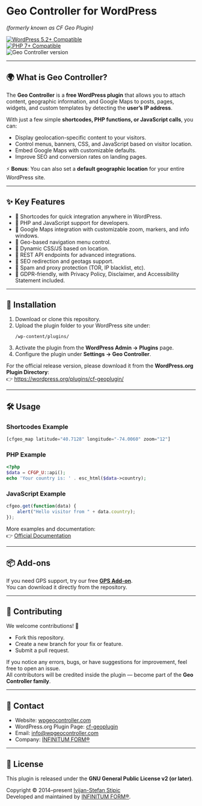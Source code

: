 # Geo Controller for WordPress  
*(formerly known as CF Geo Plugin)*  

[![WordPress 5.2+ Compatible](https://plugintests.com/plugins/cf-geoplugin/wp-badge.svg)](https://plugintests.com/plugins/cf-geoplugin/latest)  
[![PHP 7+ Compatible](https://plugintests.com/plugins/cf-geoplugin/php-badge.svg)](https://plugintests.com/plugins/cf-geoplugin/latest)  
![Geo Controller version](https://img.shields.io/badge/Geo%20Controller-8.x-green.svg)  

---

## 🌍 What is Geo Controller?  
The **Geo Controller** is a **free WordPress plugin** that allows you to attach content, geographic information, and Google Maps to posts, pages, widgets, and custom templates by detecting the **user’s IP address**.  

With just a few simple **shortcodes, PHP functions, or JavaScript calls**, you can:  
- Display geolocation-specific content to your visitors.  
- Control menus, banners, CSS, and JavaScript based on visitor location.  
- Embed Google Maps with customizable defaults.  
- Improve SEO and conversion rates on landing pages.  

⚡ **Bonus**: You can also set a **default geographic location** for your entire WordPress site.  

---

## ✨ Key Features  
- 🔹 Shortcodes for quick integration anywhere in WordPress.  
- 🔹 PHP and JavaScript support for developers.  
- 🔹 Google Maps integration with customizable zoom, markers, and info windows.  
- 🔹 Geo-based navigation menu control.  
- 🔹 Dynamic CSS/JS based on location.  
- 🔹 REST API endpoints for advanced integrations.  
- 🔹 SEO redirection and geotags support.  
- 🔹 Spam and proxy protection (TOR, IP blacklist, etc).  
- 🔹 GDPR-friendly, with Privacy Policy, Disclaimer, and Accessibility Statement included.  

---

## 🚀 Installation  
1. Download or clone this repository.  
2. Upload the plugin folder to your WordPress site under:  
   ```
   /wp-content/plugins/
   ```  
3. Activate the plugin from the **WordPress Admin → Plugins** page.  
4. Configure the plugin under **Settings → Geo Controller**.  

For the official release version, please download it from the **WordPress.org Plugin Directory**:  
👉 https://wordpress.org/plugins/cf-geoplugin/  

---

## 🛠 Usage  

### Shortcodes Example  
```php
[cfgeo_map latitude="40.7128" longitude="-74.0060" zoom="12"]
```

### PHP Example  
```php
<?php
$data = CFGP_U::api();
echo 'Your country is: ' . esc_html($data->country);
```
### JavaScript Example  
```javascript
cfgeo.get(function(data) {
    alert("Hello visitor from " + data.country);
});
```

More examples and documentation:  
👉 [Official Documentation](https://wpgeocontroller.com/documentation/)  

---

## 📦 Add-ons  

If you need GPS support, try our free **[GPS Add-on](https://github.com/CreativForm/wordpress-geoplugin-gps)**.  
You can download it directly from the repository.  

---

## 🤝 Contributing  
We welcome contributions! 🎉  

- Fork this repository.  
- Create a new branch for your fix or feature.  
- Submit a pull request.  

If you notice any errors, bugs, or have suggestions for improvement, feel free to open an issue.  
All contributors will be credited inside the plugin — become part of the **Geo Controller family**.  

---

## 📧 Contact  
- Website: [wpgeocontroller.com](https://wpgeocontroller.com)  
- WordPress.org Plugin Page: [cf-geoplugin](https://wordpress.org/plugins/cf-geoplugin/)  
- Email: info@wpgeocontroller.com  
- Company: [INFINITUM FORM®](https://infinitumform.com)  

---

## 📜 License  
This plugin is released under the **GNU General Public License v2 (or later)**.  

Copyright © 2014–present [Ivijan-Stefan Stipic](mailto:info@wpgeocontroller.com)  
Developed and maintained by [INFINITUM FORM®](https://infinitumform.com).  
